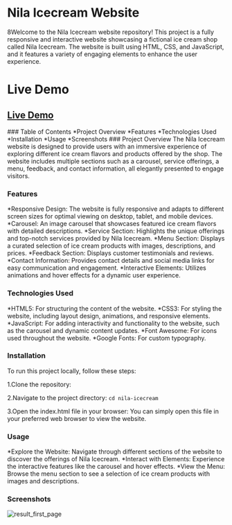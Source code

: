 # Nila Icecream Website
8Welcome to the Nila Icecream website repository! This project is a fully responsive and interactive website showcasing a fictional ice cream shop called Nila Icecream. The website is built using HTML, CSS, and JavaScript, and it features a variety of engaging elements to enhance the user experience.

# Live Demo
<a href="https://gurumurthys1.github.io/ice_cream_shop_website/"><h2>Live Demo</h2>

</a>
### Table of Contents
*Project Overview
*Features
*Technologies Used
*Installation
*Usage
*Screenshots
### Project Overview
The Nila Icecream website is designed to provide users with an immersive experience of exploring different ice cream flavors and products offered by the shop. The website includes multiple sections such as a carousel, service offerings, a menu, feedback, and contact information, all elegantly presented to engage visitors.

### Features
*Responsive Design: The website is fully responsive and adapts to different screen sizes for optimal viewing on desktop, tablet, and mobile devices.
*Carousel: An image carousel that showcases featured ice cream flavors with detailed descriptions.
*Service Section: Highlights the unique offerings and top-notch services provided by Nila Icecream.
*Menu Section: Displays a curated selection of ice cream products with images, descriptions, and prices.
*Feedback Section: Displays customer testimonials and reviews.
*Contact Information: Provides contact details and social media links for easy communication and engagement.
*Interactive Elements: Utilizes animations and hover effects for a dynamic user experience.
### Technologies Used
*HTML5: For structuring the content of the website.
*CSS3: For styling the website, including layout design, animations, and responsive elements.
*JavaScript: For adding interactivity and functionality to the website, such as the carousel and dynamic content updates.
*Font Awesome: For icons used throughout the website.
*Google Fonts: For custom typography.
### Installation
To run this project locally, follow these steps:

1.Clone the repository:

2.Navigate to the project directory:
``cd nila-icecream``

3.Open the index.html file in your browser:
You can simply open this file in your preferred web browser to view the website.
### Usage
*Explore the Website: Navigate through different sections of the website to discover the offerings of Nila Icecream.
*Interact with Elements: Experience the interactive features like the carousel and hover effects.
*View the Menu: Browse the menu section to see a selection of ice cream products with images and descriptions.
### Screenshots

![result_first_page](https://github.com/user-attachments/assets/efd63560-4d6d-4ff9-b966-9baae95722ad)

